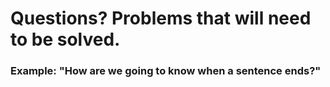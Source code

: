 # Questions? Problems that will need to be solved.
### Example: "How are we going to know when a sentence ends?"